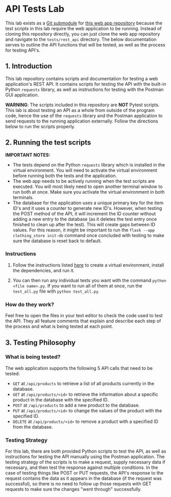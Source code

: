 # API Tests Lab
This lab exists as a [Git submodule](https://git-scm.com/book/en/v2/Git-Tools-Submodules) for [this web app repository](https://github.com/Group-Project-Team-4/Web-App) because the test scripts in this lab require the web application to be running. Instead of cloning this repository directly, you can just clone the web app repository and navigate to the `tests/rest_api` directory. The below documentation serves to outline the API functions that will be tested, as well as the process for testing API's.

## 1. Introduction
This lab repository contains scripts and documentation for testing a web application's REST API. It contains scripts for testing the API with the built-in Python `requests` library, as well as instructions for testing with the Postman GUI application.

**WARNING**: The scripts included in this repository are **NOT** Pytest scripts. This lab is about testing an API as a whole from outside of the program code, hence the use of the `requests` library and the Postman application to send requests to the running application externally. Follow the directions below to run the scripts properly.

## 2. Running the test scripts

**IMPORTANT NOTES:**
- The tests depend on the Python `requests` library which is installed in the virtual environment. You will need to activate the virtual environment before running both the tests and the application.
- The web app needs to be actively running when the test scripts are executed. You will most likely need to open another terminal window to run both at once. Make sure you activate the virtual environment in both terminals.
- The database for the application uses a unique primary key for the item ID's and it uses a counter to generate new ID's. However, when testing the POST method of the API, it will increment the ID counter without adding a new entry to the database (as it deletes the test entry once finished to clean up after the test). This will create gaps between ID values. For this reason, it might be important to run the `flask --app clothing_store init-db` command once concluded with testing to make sure the database is reset back to default.


### Instructions

1. Follow the instructions listed [here](https://github.com/Group-Project-Team-4/Web-App/blob/main/README.md) to create a virtual environment, install the dependencies, and run it. 

2. You can then run any individual tests you want with the command `python <file name>.py`. If you want to run all of them at once, run the `test_all.py` file with `python test_all.py`.

### How do they work?
Feel free to open the files in your text editor to check the code used to test the API. They all feature comments that explain and describe each step of the process and what is being tested at each point.

## 3. Testing Philosophy

### What is being tested?

The web application supports the following 5 API calls that need to be tested:
- `GET` at `/api/products` to retrieve a list of all products currently in the database.
- `GET` at `/api/products/<id>` to retrieve the information about a specific product in the database with the specified ID.
- `POST` at `/api/products` to add a new product to the database.
- `PUT` at `/api/products/<id>` to change the values of the product with the specified ID.
- `DELETE` at `/api/products/<id>` to remove a product with a specified ID from the database.

### Testing Strategy
For this lab, there are both provided Python scripts to test the API, as well as instructions for testing the API manually using the Postman application. The testing strategy of the scripts is to make a request, supply necessary data if necessary, and then test the response against multiple conditions. In the case of testing things like POST or PUT requests, the API's response to the request contains the data as it appears in the database (if the request was successful), so there is no need to follow up those requests with GET requests to make sure the changes "went through" successfully.